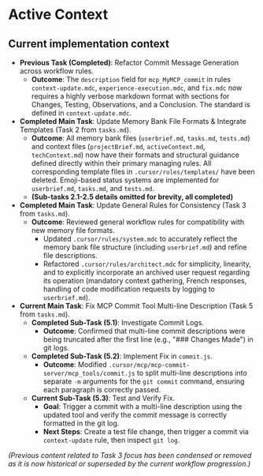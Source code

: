 # Active Context

## Current implementation context
- **Previous Task (Completed)**: Refactor Commit Message Generation across workflow rules.
    - **Outcome**: The `description` field for `mcp_MyMCP_commit` in rules `context-update.mdc`, `experience-execution.mdc`, and `fix.mdc` now requires a highly verbose markdown format with sections for Changes, Testing, Observations, and a Conclusion. The standard is defined in `context-update.mdc`.
- **Completed Main Task**: Update Memory Bank File Formats & Integrate Templates (Task 2 from `tasks.md`).
    - **Outcome**: All memory bank files (`userbrief.md`, `tasks.md`, `tests.md`) and context files (`projectBrief.md`, `activeContext.md`, `techContext.md`) now have their formats and structural guidance defined directly within their primary managing rules. All corresponding template files in `.cursor/rules/templates/` have been deleted. Emoji-based status systems are implemented for `userbrief.md`, `tasks.md`, and `tests.md`.
    - **(Sub-tasks 2.1-2.5 details omitted for brevity, all completed)**
- **Completed Main Task**: Update General Rules for Consistency (Task 3 from `tasks.md`).
    - **Outcome**: Reviewed general workflow rules for compatibility with new memory file formats. 
        - Updated `.cursor/rules/system.mdc` to accurately reflect the memory bank file structure (including `userbrief.md`) and refine file descriptions.
        - Refactored `.cursor/rules/architect.mdc` for simplicity, linearity, and to explicitly incorporate an archived user request regarding its operation (mandatory context gathering, French responses, handling of code modification requests by logging to `userbrief.md`).
- **Current Main Task**: Fix MCP Commit Tool Multi-line Description (Task 5 from `tasks.md`).
    - **Completed Sub-Task (5.1)**: Investigate Commit Logs.
        - **Outcome**: Confirmed that multi-line commit descriptions were being truncated after the first line (e.g., "### Changes Made") in git logs.
    - **Completed Sub-Task (5.2)**: Implement Fix in `commit.js`.
        - **Outcome**: Modified `.cursor/mcp/mcp-commit-server/mcp_tools/commit.js` to split multi-line descriptions into separate `-m` arguments for the `git commit` command, ensuring each paragraph is correctly passed.
    - **Current Sub-Task (5.3)**: Test and Verify Fix.
        - **Goal**: Trigger a commit with a multi-line description using the updated tool and verify the commit message is correctly formatted in the git log.
        - **Next Steps**: Create a test file change, then trigger a commit via `context-update` rule, then inspect `git log`.

*(Previous content related to Task 3 focus has been condensed or removed as it is now historical or superseded by the current workflow progression.)*
